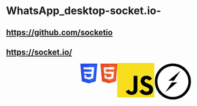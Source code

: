 # WhatsApp_desktop-socket.io-
## https://github.com/socketio
## https://socket.io/

<img src="https://github.com/rodrigonuness/language_pictures/blob/master/socket.io.png" align="right" width="20%">
<img src="https://github.com/rodrigonuness/language_pictures/blob/master/Javascript.png" align="right" width="20%">
<img src="https://github.com/rodrigonuness/language_pictures/blob/master/html&css.png" align="right" width="20%">
